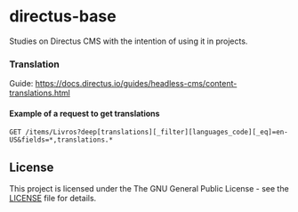 # directus-base

Studies on Directus CMS with the intention of using it in projects.

### Translation

Guide: https://docs.directus.io/guides/headless-cms/content-translations.html

#### Example of a request to get translations

```http
GET /items/Livros?deep[translations][_filter][languages_code][_eq]=en-US&fields=*,translations.*
```

## License

This project is licensed under the The GNU General Public License - see the [LICENSE](LICENSE) file for details.
